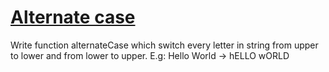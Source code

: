 # [Alternate case](https://www.codewars.com/kata/57a62154cf1fa5b25200031e) #

Write function alternateCase which switch every letter in string from upper to lower and from lower to upper. E.g: Hello World -> hELLO wORLD
